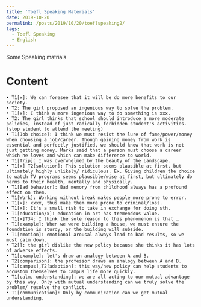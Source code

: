 ```yaml
---
title: 'Toefl Speaking Materials'
date: 2019-10-20
permalink: /posts/2019/10/20/toeflspeaking2/
tags:
  - Toefl Speaking
  - English
---
```


Some Speaking matrials

Content
======
	• T1[x]: We can foresee that it will be do more benefits to our society.
	• T2: The girl proposed an ingenious way to solve the problem.
	• T1[x]: I think a more ingenious way to do something is xxx.
	• T2: The girl thinks that school should introduce a more moderate policies, instead of just radically forbidden student's activities.(stop student to attend the meeting)
	• T1[Job choice]: I think we must resist the lure of fame/power/money when choosing a job/career. Though gaining money from work is essential and perfectly justified, we should know that work is not just getting money. Marks said that a person must choose a career which he loves and which can make difference to world.
	• T1[Trip]: I was overwhelmed by the beauty of the Landscape.
	• T1[x] T2[solution]: This solution seems plausible at first, but ultimately highly unlikely/ ridiculous. Ex. Giving children the choice to watch TV programs seems plausible/wise at first, but ultimately do harms to their health, mentally and physically.
	• T1[Bad behavior]: Bad memory from childhood always has a profound effect on them.
	• T1[Work]: Working without break makes people more prone to error.
	• T1[x]: xxxx, thus make them more prone to criminal/loss.
	• T1[x]: It's a small risk to take in exchange for doing sth.
	• T1[education/x]: education in art has tremendous value. 
	• T1[x]T34: I think the sole reason to this phenomenon is that …
	• T1[example]: When we were building a house, we must ensure the foundation is sturdy, or the building will subside.
	• T1[emotion]: emotional arousal always lead to bad results, so we must calm down.
	• T2[]: the girl dislike the new policy because she thinks it has lots of adverse effects.
	• T1[example]: let's draw an analogy between A and B.
	• T2[comparison]: the professor draws an analogy between A and B.
	• T1[campus],T2[adaption]: this way/new policy can help students to accustom themselves to campus life more quickly.
	• T1[calm, understanding]: we are all acting to our mutual advantage by this way. Only with mutual understanding can we truly solve the problem/ resolve the conflict.
	• T1[communication]: Only by communication can we get mutual understanding.